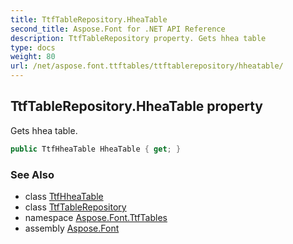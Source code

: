 ```yaml
---
title: TtfTableRepository.HheaTable
second_title: Aspose.Font for .NET API Reference
description: TtfTableRepository property. Gets hhea table
type: docs
weight: 80
url: /net/aspose.font.ttftables/ttftablerepository/hheatable/
---
```

## TtfTableRepository.HheaTable property

Gets hhea table.

```csharp
public TtfHheaTable HheaTable { get; }
```

### See Also

* class [TtfHheaTable](../../ttfhheatable/)
* class [TtfTableRepository](../)
* namespace [Aspose.Font.TtfTables](../../../aspose.font.ttftables/)
* assembly [Aspose.Font](../../../)



